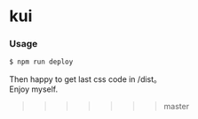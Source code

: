 # kui
### Usage
~~~
$ npm run deploy
~~~
Then happy to get last css code in /dist。  
Enjoy myself.
>>>>>>> master
